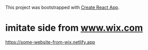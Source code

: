 
This project was bootstrapped with [Create React App](https://github.com/facebook/create-react-app).

# imitate side from www.wix.com

https://some-website-from-wix.netlify.app
